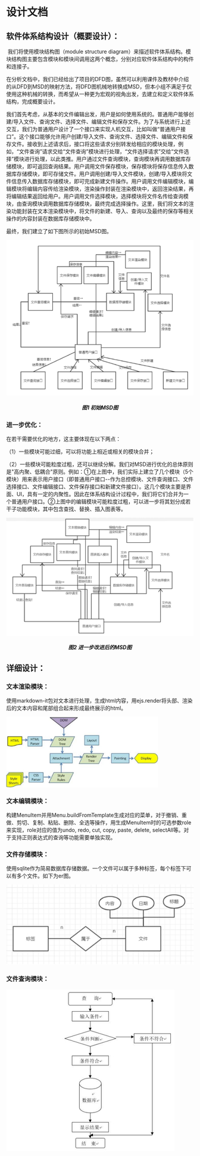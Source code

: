 # 设计文档

## **软件体系结构设计（概要设计）：**

​	我们将使用模块结构图（module structure diagram）来描述软件体系结构。模块结构图主要包含模块和模块间调用这两个概念，分别对应软件体系结构中的构件和连接子。

在分析文档中，我们已经给出了项目的DFD图，虽然可以利用课件及教材中介绍的从DFD到MSD的映射方法，将DFD图机械地转换成MSD，但本小组不满足于仅使用这种机械的转换，而希望从一种更为宏观的视角出发，去建立和定义软件体系结构，完成概要设计。

​	我们首先考虑，从基本的文件编辑出发，用户是如何使用系统的。普通用户能够创建/导入文件、查询文件、选择文件、编辑文件和保存文件。为了与系统进行上述交互，我们为普通用户设计了一个接口来实现人机交互，比如叫做“普通用户接口”。这个接口能够允许用户创建/导入文件、查询文件、选择文件、编辑文件和保存文件。接收到上述请求后，接口将这些请求分别转发给相应的模块处理，例如，“文件查询”请求交给“文件查询”模块进行处理，“文件选择请求”交给“文件选择”模块进行处理，以此类推。用户通过文件查询模块，查询模块再调用数据库存储模块，即可返回查询结果。用户调用文件保存模块，保存模块将保存信息传入数据库存储模块，即可存储文件。用户调用创建/导入文件模块，创建/导入模块将文件信息传入数据库存储模块，即可完成新建文件操作。用户调用文件编辑模块，编辑模块将编辑内容传给渲染模块，渲染操作封装在渲染模块中，返回渲染结果，再将编辑结果返回给用户。用户调用文件选择模块，选择模块将文件名传给查询模块，由查询模块调用数据库存储模块，最终完成选择操作。这里，我们将文本的渲染功能封装在文本渲染模块中，将文件的新建、导入、查询以及最终的保存等相关操作的内容封装在数据库存储模块中。

最终，我们建立了如下图所示的初始MSD图。

![img](../Minor/MSD1.jpg) 

<h5 align="center">
    图1	初始MSD图
</h5>

### **进一步优化：**

在若干需要优化的地方，这主要体现在以下两点：

（1）一些模块可能过细，可以将功能上相近或相关的模块合并；

（2）一些模块可能粒度过粗，还可以继续分解。我们对MSD进行优化的总体原则是"高内聚、低耦合"原则。例如：①在上图中，我们实际上建立了几个模块（5个模块）用来表示用户接口（即普通用户接口--作为总控模块、文件查询接口、文件选择接口、文件编辑接口、文件保存接口和新建文件接口）。这几个模块主要是界面、UI，具有一定的内聚性。因此在体系结构设计过程中，我们将它们合并为一个普通用户接口。②上图中的编辑模块可能粒度过粗，可以进一步将其划分成若干子功能模块，其中包含查找、替换、插入图表等。

<img src="../Minor/MSD2.jpg" alt="img" align="center" /> 



<h5 align="center">
    图2	进一步改进后的MSD图
</h5>



## 详细设计：

### 文本渲染模块：

使用markdown-it包对文本进行处理，生成html内容，用ejs.render将头部、渲染后的文本内容和尾部组合起来形成最终展示的html。 

<img src="../Minor/Render.jpg" alt="img" style="zoom: 80%;" align="center"/>

 

### 文本编辑模块：

构建MenuItem并用Menu.buildFromTemplate生成对应的菜单，对于撤销、重做、剪切、复制、粘贴、删除、全选等操作，用生成MenuItem时的可选参数role来实现，role对应的值为undo, redo, cut, copy, paste, delete, selectAll等。对于支持正则表达式的查询等功能需要单独实现。

 

 

### 文件存储模块：

使用sqlite作为简易数据库存储数据。一个文件可以属于多种标签，每个标签下可以有多个文件。如下为er图。

![img](../Minor/FileStore.jpg) 

 

  

### 文件查询模块：

![img](../Minor/FileSearch.jpg) 

 

 